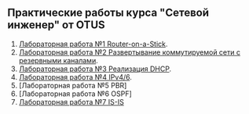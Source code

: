 ## Практические работы курса "Сетевой инженер" от OTUS

1. [Лабораторная работа №1 Router-on-a-Stick](Lab1/).
2. [Лабораторная работа №2 Развертывание коммутируемой сети с резервными каналами](Lab2/).
3. [Лабораторная работа №3 Реализация DHCP](Lab3/).
4. [Лабораторная работа №4 IPv4/6](Lab4/).
5. [Лабораторная работа №5 PBR]
6. [Лабораторная работа №6 OSPF]
7. [Лабораторная работа №7 IS-IS](Lab7/)
